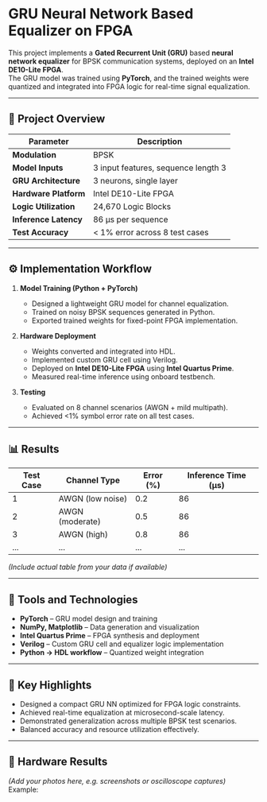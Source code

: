 # GRU Neural Network Based Equalizer on FPGA

This project implements a **Gated Recurrent Unit (GRU)** based **neural network equalizer** for BPSK communication systems, deployed on an **Intel DE10-Lite FPGA**.  
The GRU model was trained using **PyTorch**, and the trained weights were quantized and integrated into FPGA logic for real-time signal equalization.

---

## 🚀 Project Overview

| Parameter | Description |
|------------|--------------|
| **Modulation** | BPSK |
| **Model Inputs** | 3 input features, sequence length 3 |
| **GRU Architecture** | 3 neurons, single layer |
| **Hardware Platform** | Intel DE10-Lite FPGA |
| **Logic Utilization** | 24,670 Logic Blocks |
| **Inference Latency** | 86 µs per sequence |
| **Test Accuracy** | < 1% error across 8 test cases |

---

## ⚙️ Implementation Workflow

1. **Model Training (Python + PyTorch)**
   - Designed a lightweight GRU model for channel equalization.
   - Trained on noisy BPSK sequences generated in Python.
   - Exported trained weights for fixed-point FPGA implementation.

2. **Hardware Deployment**
   - Weights converted and integrated into HDL.
   - Implemented custom GRU cell using Verilog.
   - Deployed on **Intel DE10-Lite FPGA** using **Intel Quartus Prime**.
   - Measured real-time inference using onboard testbench.

3. **Testing**
   - Evaluated on 8 channel scenarios (AWGN + mild multipath).
   - Achieved <1% symbol error rate on all test cases.

---

## 📊 Results

| Test Case | Channel Type | Error (%) | Inference Time (µs) |
|------------|---------------|------------|---------------------|
| 1 | AWGN (low noise) | 0.2 | 86 |
| 2 | AWGN (moderate) | 0.5 | 86 |
| 3 | AWGN (high) | 0.8 | 86 |
| ... | ... | ... | ... |

*(Include actual table from your data if available)*

---

## 🧩 Tools and Technologies

- **PyTorch** – GRU model design and training  
- **NumPy, Matplotlib** – Data generation and visualization  
- **Intel Quartus Prime** – FPGA synthesis and deployment  
- **Verilog** – Custom GRU cell and equalizer logic implementation  
- **Python → HDL workflow** – Quantized weight integration

---

## 🧠 Key Highlights

- Designed a compact GRU NN optimized for FPGA logic constraints.  
- Achieved real-time equalization at microsecond-scale latency.  
- Demonstrated generalization across multiple BPSK test scenarios.  
- Balanced accuracy and resource utilization effectively.

---

## 📸 Hardware Results

*(Add your photos here, e.g. screenshots or oscilloscope captures)*  
Example:
